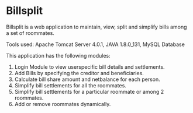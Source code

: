 # Billsplit

Billsplit is a web application to maintain, view, split and simplify bills among a set of roommates.

Tools used:
Apache Tomcat Server 4.0.1, JAVA 1.8.0_131, MySQL Database

This application has the following modules:
1. Login Module to view userspecific bill details and settlements.
2. Add Bills by specifying the creditor and beneficiaries.
3. Calculate bill share amount and netbalance for each person.
4. Simplify bill settlements for all the roommates.
5. Simplify bill settlements for a particular roommate or among 2 roommates.
6. Add or remove roommates dynamically.
